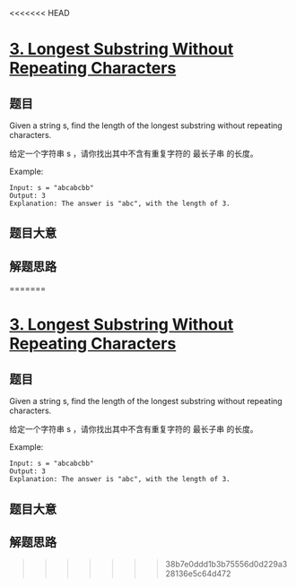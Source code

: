 <<<<<<< HEAD
# [3. Longest Substring Without Repeating Characters](https://leetcode.com/problems/longest-substring-without-repeating-characters/)

## 题目

Given a string s, find the length of the longest substring without repeating characters.

给定一个字符串 s ，请你找出其中不含有重复字符的 最长子串 的长度。

Example:

```
Input: s = "abcabcbb"
Output: 3
Explanation: The answer is "abc", with the length of 3.
```

## 题目大意

## 解题思路
=======
# [3. Longest Substring Without Repeating Characters](https://leetcode.com/problems/longest-substring-without-repeating-characters/)

## 题目

Given a string s, find the length of the longest substring without repeating characters.

给定一个字符串 s ，请你找出其中不含有重复字符的 最长子串 的长度。

Example:

```
Input: s = "abcabcbb"
Output: 3
Explanation: The answer is "abc", with the length of 3.
```

## 题目大意

## 解题思路
>>>>>>> 38b7e0ddd1b3b75556d0d229a328136e5c64d472
